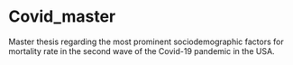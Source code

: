 # Covid_master
Master thesis regarding the most prominent sociodemographic factors for mortality rate in the second wave of the Covid-19 pandemic in the USA.
